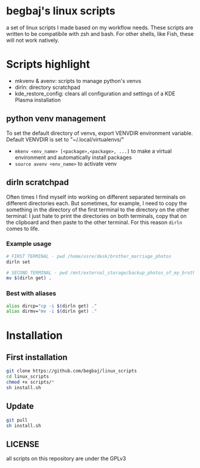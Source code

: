 # begbaj's linux scripts

a set of linux scripts I made based on my workflow needs.
These scripts are written to be compatibile with zsh and bash. For other shells, like Fish, these will not work natively.

# Scripts highlight

- mkvenv & avenv: scripts to manage python's venvs
- dirln: directory scratchpad
- kde_restore_config: clears all configuration and settings of a KDE Plasma installation

## python venv management

To set the default directory of venvs, export VENVDIR environment variable.
Default VENVDIR is set to "~/.local/virtualenvs/"

- `mkenv <env_name> [<package>,<package>, ...]` to make a virtual environment and automatically install packages
- `source avenv <env_name>` to activate venv

## dirln scratchpad

Often times I find myself into working on different separated terminals on different directories each.
But sometimes, for example, I need to copy the something in the directory of the first terminal to the directory on the other terminal: I just hate to print the directories on both terminals, copy that on the clipboard and then paste to the other terminal.
For this reason `dirln` comes to life.

### Example usage

```bash
# FIRST TERMINAL - pwd /home/usre/desk/brother_marriage_photos
dirln set
```

```bash
# SECOND TERMINAL - pwd /mnt/external_storage/backup_photos_of_my_brothers_marriage
mv $(dirln get) .
```

### Best with aliases

```bash
alias dircp="cp -i $(dirln get) ."
alias dirmv="mv -i $(dirln get) ."
```

# Installation

## First installation

```bash
git clone https://github.com/begbaj/linux_scripts
cd linux_scripts
chmod +x scripts/*
sh install.sh
```

## Update

```bash
git pull
sh install.sh
```

## LICENSE

all scripts on this repository are under the GPLv3
